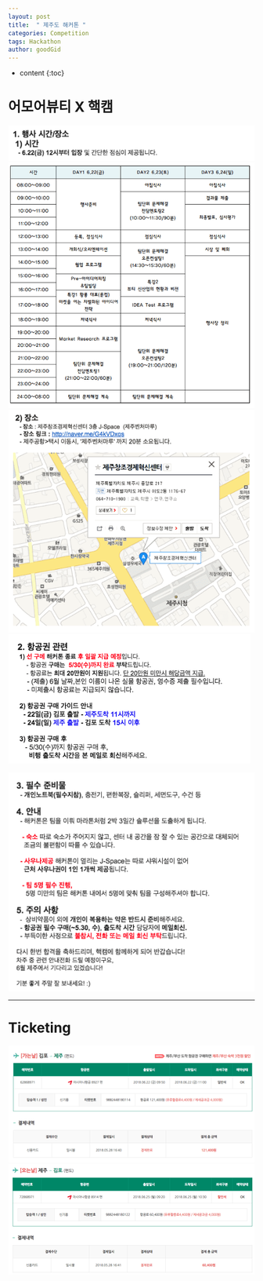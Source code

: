 ```yaml
---
layout: post
title:  " 제주도 해커톤 "
categories: Competition
tags: Hackathon
author: goodGid
---
```

* content
{:toc}


# 어모어뷰티 X 핵캠


![](/assets/img/competition/jeju_hackathon_1.png)
![](/assets/img/competition/jeju_hackathon_2.png)
![](/assets/img/competition/jeju_hackathon_3.png)
![](/assets/img/competition/jeju_hackathon_4.png)




![](/assets/img/competition/jeju_hackathon_5.png)




---

# Ticketing


![](/assets/img/competition/jeju_hackathon_6.png)
![](/assets/img/competition/jeju_hackathon_7.png)



